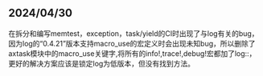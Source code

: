 ## 2024/04/30

在拆分和编写memtest，exception，task/yield的CI时出现了与log有关的bug，因为log的“0.4.21”版本支持macro_use的宏定义时会出现未知bug，所以删除了axtask模块中的macro_use关键字,将所有的info!,trace!,debug!宏都加了log::，更好的解决方案应该是锁定log为低版本，但没有找到方法。